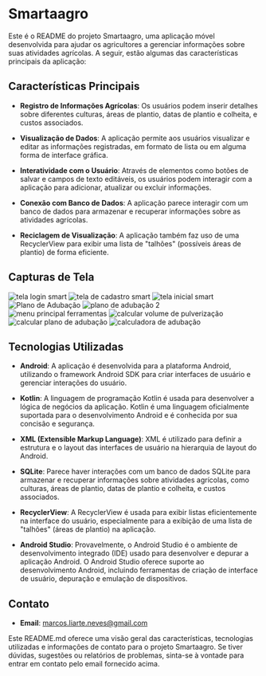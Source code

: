 # Smartaagro

Este é o README do projeto Smartaagro, uma aplicação móvel desenvolvida para ajudar os agricultores a gerenciar informações sobre suas atividades agrícolas. A seguir, estão algumas das características principais da aplicação:

## Características Principais

- **Registro de Informações Agrícolas**: Os usuários podem inserir detalhes sobre diferentes culturas, áreas de plantio, datas de plantio e colheita, e custos associados.

- **Visualização de Dados**: A aplicação permite aos usuários visualizar e editar as informações registradas, em formato de lista ou em alguma forma de interface gráfica.

- **Interatividade com o Usuário**: Através de elementos como botões de salvar e campos de texto editáveis, os usuários podem interagir com a aplicação para adicionar, atualizar ou excluir informações.

- **Conexão com Banco de Dados**: A aplicação parece interagir com um banco de dados para armazenar e recuperar informações sobre as atividades agrícolas.

- **Reciclagem de Visualização**: A aplicação também faz uso de uma RecyclerView para exibir uma lista de "talhões" (possíveis áreas de plantio) de forma eficiente.

## Capturas de Tela
![tela login smart](https://github.com/marcosliarte/smartAgro/assets/58516645/af43a052-19be-47dc-9029-eed86565af53)
![tela de cadastro smart](https://github.com/marcosliarte/smartAgro/assets/58516645/4a4efb55-172f-4d96-8050-18adc58547c3)
![tela inicial smart](https://github.com/marcosliarte/smartAgro/assets/58516645/3d7844b5-5bd1-4d64-8edb-068951d22d6b)
![Plano de Adubação](https://github.com/marcosliarte/smartAgro/assets/58516645/c6ab5289-fcfa-4f0f-8b5e-f7b3f4e771ff)
![plano de adubação 2](https://github.com/marcosliarte/smartAgro/assets/58516645/399262b4-aa09-4dba-ba1f-a266cdaace34)
![menu principal ferramentas](https://github.com/marcosliarte/smartAgro/assets/58516645/835557a8-c9d0-4b38-aee7-65e05f6d834f)
![calcular volume de pulverização](https://github.com/marcosliarte/smartAgro/assets/58516645/2bd74348-2602-4c4f-8f53-98659576e26e)
![calcular plano de adubação](https://github.com/marcosliarte/smartAgro/assets/58516645/da000767-c2ad-4ec9-91d9-2acb75b7db62)
![calculadora de adubação](https://github.com/marcosliarte/smartAgro/assets/58516645/20e5cade-2258-45a7-b783-902d3411196d)




## Tecnologias Utilizadas

- **Android**: A aplicação é desenvolvida para a plataforma Android, utilizando o framework Android SDK para criar interfaces de usuário e gerenciar interações do usuário.

- **Kotlin**: A linguagem de programação Kotlin é usada para desenvolver a lógica de negócios da aplicação. Kotlin é uma linguagem oficialmente suportada para o desenvolvimento Android e é conhecida por sua concisão e segurança.

- **XML (Extensible Markup Language)**: XML é utilizado para definir a estrutura e o layout das interfaces de usuário na hierarquia de layout do Android.

- **SQLite**: Parece haver interações com um banco de dados SQLite para armazenar e recuperar informações sobre atividades agrícolas, como culturas, áreas de plantio, datas de plantio e colheita, e custos associados.

- **RecyclerView**: A RecyclerView é usada para exibir listas eficientemente na interface do usuário, especialmente para a exibição de uma lista de "talhões" (áreas de plantio) na aplicação.

- **Android Studio**: Provavelmente, o Android Studio é o ambiente de desenvolvimento integrado (IDE) usado para desenvolver e depurar a aplicação Android. O Android Studio oferece suporte ao desenvolvimento Android, incluindo ferramentas de criação de interface de usuário, depuração e emulação de dispositivos.

## Contato

- **Email**: marcos.liarte.neves@gmail.com

Este README.md oferece uma visão geral das características, tecnologias utilizadas e informações de contato para o projeto Smartaagro. Se tiver dúvidas, sugestões ou relatórios de problemas, sinta-se à vontade para entrar em contato pelo email fornecido acima.

